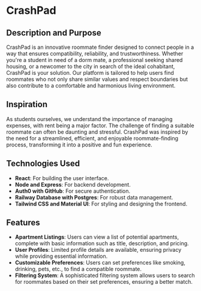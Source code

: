 # CrashPad

## Description and Purpose
CrashPad is an innovative roommate finder designed to connect people in a way that ensures compatibility, reliability, and trustworthiness. Whether you're a student in need of a dorm mate, a professional seeking shared housing, or a newcomer to the city in search of the ideal cohabitant, CrashPad is your solution. Our platform is tailored to help users find roommates who not only share similar values and respect boundaries but also contribute to a comfortable and harmonious living environment.

## Inspiration
As students ourselves, we understand the importance of managing expenses, with rent being a major factor. The challenge of finding a suitable roommate can often be daunting and stressful. CrashPad was inspired by the need for a streamlined, efficient, and enjoyable roommate-finding process, transforming it into a positive and fun experience.

## Technologies Used
- **React**: For building the user interface.
- **Node and Express**: For backend development.
- **Auth0 with GitHub**: For secure authentication.
- **Railway Database with Postgres**: For robust data management.
- **Tailwind CSS and Material UI**: For styling and designing the frontend.

## Features
- **Apartment Listings**: Users can view a list of potential apartments, complete with basic information such as title, description, and pricing.
- **User Profiles**: Limited profile details are available, ensuring privacy while providing essential information.
- **Customizable Preferences**: Users can set preferences like smoking, drinking, pets, etc., to find a compatible roommate.
- **Filtering System**: A sophisticated filtering system allows users to search for roommates based on their set preferences, ensuring a better match.

